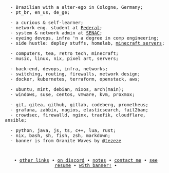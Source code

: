 <div align="center">
  <div align="center">
<!--     <div align="left">
      <a href="https://www.instagram.com/p/C5YjB3gq1Kl" alt="Ing from Granite Waves by Tezeze">
        <img src="./assets/banners/granite_waves-ing.gif" align="left" width=330vw>
      </a>
    </div> -->
    <div align="right">
      <!-- <p align="left"> -->
      <!--   <strong> -->
      <!--     <samp>「 ┈┄┈┄┈┄┈┄┈┄┈┄┈┄┈┄┈┄┈┄┈┄┈┄┈┄┈┄┈┄┈┄┈┄┈┄┈┄┈┄┈┄┈┄┈┄┈┄&nbsp;&nbsp;</samp> -->
      <!--   </strong> -->
      <!-- </p> -->
      <p align="left">
        <samp>
          <br
          &nbsp; - call me Pão (/pɐ̃w̃/) (they/them);<br>
          &nbsp; - Brazilian with a alter-ego in Cologne, Germany;<br>
          &nbsp; - pt_br, en_us, de_ge;<br>
          <br>
          &nbsp; - a curious & self-learner;<br>
          &nbsp; - network eng. student at <a href="https://ifma.edu.br/">Federal</a>;<br>
          &nbsp; - system & network admin at <a href="https://www.senac.br/">SENAC</a>;<br>
          &nbsp; - eyeing devops, infra 'n a degree in comp engineering;<br>
          &nbsp; - side hustle: deploy stuffs, homelab, <a href="https://github.com/vrykolakasmc">minecraft servers</a>;<br>
          <br>
          &nbsp; - computers, tea, retro tech, minecraft;<br>
          &nbsp; - music, linux, nix, pixel art, servers;<br>
          <br>
          &nbsp; - back-end, devops, infra, networks;<br>
          &nbsp; - switching, routing, firewalls, network design;<br>
          &nbsp; - docker, kubernetes, terraform, openstack, aws;<br>
          <br>
          &nbsp; - ubuntu, mint, debian, nixos, arch(main);<br>
          &nbsp; - windows, suse, centos, vmware, kvm, proxmox;<br>
          <br>
          &nbsp; - git, gitea, github, gitlab, codeberg, prometheus;<br>
          &nbsp; - grafana, zabbix, nagios, elasticsearch, fail2ban;<br>
          &nbsp; - crowdsec, firewalld, nginx, traefik, cloudflare, ansible;<br>
          <br>
          &nbsp; - python, java, js, ts, c++, lua, rust;<br>
          &nbsp; - nix, bash, sh, fish, zsh, markdown;<br>
          &nbsp; - banner is from Granite Waves by <a href="https://www.instagram.com/tezeze_art">@tezeze</a><br>
          <br>
      </p>
      <!-- <p align="left"> -->
      <!--   <strong> -->
      <!--     <samp>&nbsp;&nbsp;┈┄┈┄┈┄┈┄┈┄┈┄┈┄┈┄┈┄┈┄┈┄┈┄┈┄┈┄┈┄┈┄┈┄┈┄┈┄┈┄┈┄┈┄┈┄┈┄ 」</samp> -->
      <!--   </strong> -->
      <!-- </p> -->
    </div>
  </div>
  <h2></h2>
  <samp>
    • <a href="https://linker.paodelonga.dev">other links</a> •
    <a href="https://discord.gg/cTAEYXPt">on discord</a> •
    <a href="https://blog.paodelonga.dev">notes</a> •
    <a href="mailto:me@paodelonga.dev">contact me</a> •
    <a href="https://vitae.paodelonga.dev">see resume</a> •
    <a href="./assets/not_broken_profile.png">with banner!</a> •
  </samp>
  </div>
</div>
